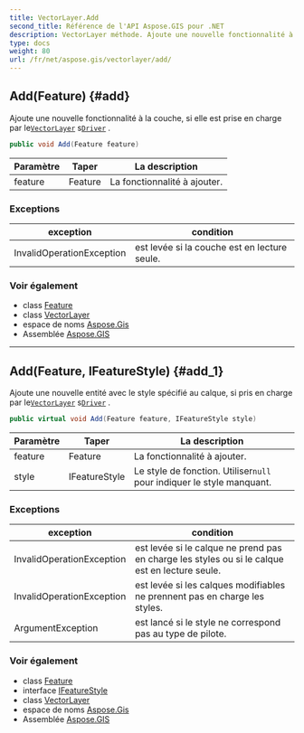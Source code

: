 ```yaml
---
title: VectorLayer.Add
second_title: Référence de l'API Aspose.GIS pour .NET
description: VectorLayer méthode. Ajoute une nouvelle fonctionnalité à la couche si elle est prise en charge par leVectorLayer sDriver .
type: docs
weight: 80
url: /fr/net/aspose.gis/vectorlayer/add/
---
```

## Add(Feature) {#add}

Ajoute une nouvelle fonctionnalité à la couche, si elle est prise en charge par le[`VectorLayer`](../) s[`Driver`](../driver/) .

```csharp
public void Add(Feature feature)
```

| Paramètre | Taper | La description |
| --- | --- | --- |
| feature | Feature | La fonctionnalité à ajouter. |

### Exceptions

| exception | condition |
| --- | --- |
| InvalidOperationException | est levée si la couche est en lecture seule. |

### Voir également

* class [Feature](../../feature/)
* class [VectorLayer](../)
* espace de noms [Aspose.Gis](../../vectorlayer/)
* Assemblée [Aspose.GIS](../../../)

---

## Add(Feature, IFeatureStyle) {#add_1}

Ajoute une nouvelle entité avec le style spécifié au calque, si pris en charge par le[`VectorLayer`](../) s[`Driver`](../driver/) .

```csharp
public virtual void Add(Feature feature, IFeatureStyle style)
```

| Paramètre | Taper | La description |
| --- | --- | --- |
| feature | Feature | La fonctionnalité à ajouter. |
| style | IFeatureStyle | Le style de fonction. Utiliser`null` pour indiquer le style manquant. |

### Exceptions

| exception | condition |
| --- | --- |
| InvalidOperationException | est levée si le calque ne prend pas en charge les styles ou si le calque est en lecture seule. |
| InvalidOperationException | est levée si les calques modifiables ne prennent pas en charge les styles. |
| ArgumentException | est lancé si le style ne correspond pas au type de pilote. |

### Voir également

* class [Feature](../../feature/)
* interface [IFeatureStyle](../../ifeaturestyle/)
* class [VectorLayer](../)
* espace de noms [Aspose.Gis](../../vectorlayer/)
* Assemblée [Aspose.GIS](../../../)


